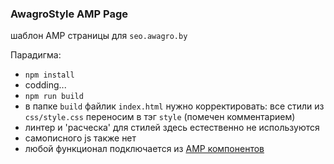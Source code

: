 ### AwagroStyle AMP Page

шаблон AMP страницы для `seo.awagro.by`

Парадигма:
- `npm install`
- codding...
- `npm run build`
- в папке `build` файлик `index.html` нужно корректировать: все стили из `css/style.css` переносим в тэг `style` (помечен комментарием)
- линтер и 'расческа' для стилей здесь естественно не используются
- самописного js также нет
- любой функционал подключается из [AMP компонентов]("https://ampbyexample.com/#components")
